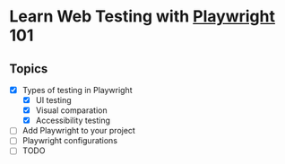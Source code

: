 # Learn Web Testing with [Playwright](https://playwright.dev/) 101


## Topics
* [x] Types of testing in Playwright
   * [x] UI testing
   * [x] Visual comparation
   * [x] Accessibility testing 
* [ ] Add Playwright to your project
* [ ] Playwright configurations
* [ ] TODO
